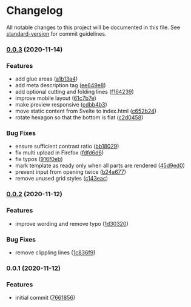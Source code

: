 # Changelog

All notable changes to this project will be documented in this file. See [standard-version](https://github.com/conventional-changelog/standard-version) for commit guidelines.

### [0.0.3](https://github.com/JanMalch/flextangler/compare/v0.0.2...v0.0.3) (2020-11-14)


### Features

* add glue areas ([a1b13a4](https://github.com/JanMalch/flextangler/commit/a1b13a43703a0c30f8f06b59b5d08b3ce9192897))
* add meta description tag ([ee649e8](https://github.com/JanMalch/flextangler/commit/ee649e81408f8a3e4d2107623acd84f93ef928a7))
* add optional cutting and folding lines ([f164239](https://github.com/JanMalch/flextangler/commit/f164239c597c1a4fb33f3e58ca6201713daafca6))
* improve mobile layout ([61c7b7e](https://github.com/JanMalch/flextangler/commit/61c7b7ea6eb47e6b65261da86850987c800fa0ce))
* make preview responsive ([cdbb4b3](https://github.com/JanMalch/flextangler/commit/cdbb4b31faccc7f9c767e1cb77010e2eb59058f9))
* move static content from Svelte to index.html ([c652b24](https://github.com/JanMalch/flextangler/commit/c652b2480ac4611046f24c0c3cfa03ab41bb7b50))
* rotate hexagon so that the bottom is flat ([c2d0458](https://github.com/JanMalch/flextangler/commit/c2d04581ec58c4bf09c39d896861012feee2c2d1))


### Bug Fixes

* ensure sufficient contrast ratio ([bb18029](https://github.com/JanMalch/flextangler/commit/bb18029e4d4e9c44b1aed19cc0c1ef2a3db37839))
* fix multi upload in Firefox ([fdfd6d6](https://github.com/JanMalch/flextangler/commit/fdfd6d60f89e1e1128767939a74e291e4bb6ceed))
* fix typos ([916f0eb](https://github.com/JanMalch/flextangler/commit/916f0ebe20d2bb4f3dd2fa98aad29e9c7ee53d40))
* mark template as ready only when all parts are rendered ([45d9ed0](https://github.com/JanMalch/flextangler/commit/45d9ed03936e4ec90a20ab48190abdecf0688907))
* prevent input from opening twice ([b24a677](https://github.com/JanMalch/flextangler/commit/b24a67704529d7147d83045e9430a059ff1a427c))
* remove unused grid styles ([c143eac](https://github.com/JanMalch/flextangler/commit/c143eac0118461d26658cc2f7a6dc0c851193767))

### [0.0.2](https://github.com/JanMalch/flextangler/compare/v0.0.1...v0.0.2) (2020-11-12)


### Features

* improve wording and remove typo ([1d30320](https://github.com/JanMalch/flextangler/commit/1d30320005848a7180096d2c408e780aab8ae7a2))


### Bug Fixes

* remove clippling lines ([1c836f9](https://github.com/JanMalch/flextangler/commit/1c836f96b86e2da699f0e7e46dfb495094b00428))

### 0.0.1 (2020-11-12)


### Features

* initial commit ([7661856](https://github.com/JanMalch/flextangler/commit/7661856d4f9ebc0c458789bf0f4aaf903a68e2e9))
